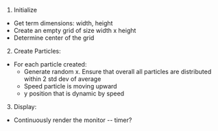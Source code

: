 1. Initialize

- Get term dimensions: width, height
- Create an empty grid of size width x height
- Determine center of the grid

2. Create Particles:

- For each particle created:
  - Generate random x. Ensure that overall all particles are distributed within 2 std dev of average
  - Speed particle is moving upward
  - y position that is dynamic by speed

3. Display:

- Continuously render the monitor -- timer?
